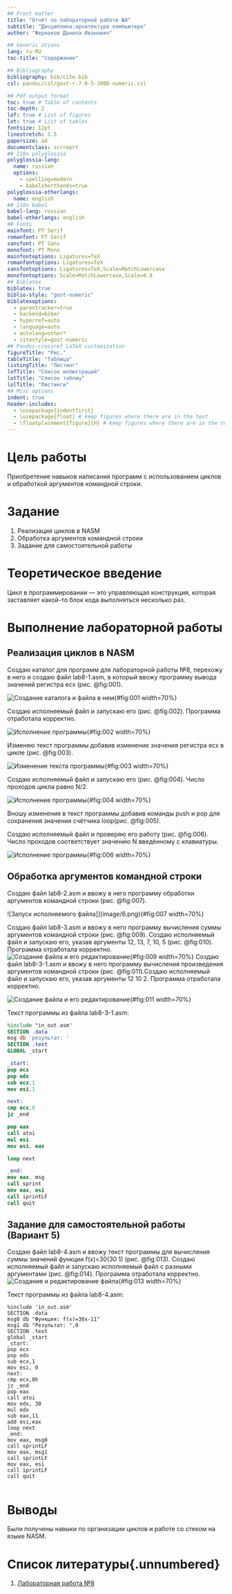 ```yaml
---
## Front matter
title: "Отчёт по лабораторной работе №8"
subtitle: "Дисциплина:архитектура компьютера"
author: "Жернаков Данила Иванович"

## Generic otions
lang: ru-RU
toc-title: "Содержание"

## Bibliography
bibliography: bib/cite.bib
csl: pandoc/csl/gost-r-7-0-5-2008-numeric.csl

## Pdf output format
toc: true # Table of contents
toc-depth: 2
lof: true # List of figures
lot: true # List of tables
fontsize: 12pt
linestretch: 1.5
papersize: a4
documentclass: scrreprt
## I18n polyglossia
polyglossia-lang:
  name: russian
  options:
	- spelling=modern
	- babelshorthands=true
polyglossia-otherlangs:
  name: english
## I18n babel
babel-lang: russian
babel-otherlangs: english
## Fonts
mainfont: PT Serif
romanfont: PT Serif
sansfont: PT Sans
monofont: PT Mono
mainfontoptions: Ligatures=TeX
romanfontoptions: Ligatures=TeX
sansfontoptions: Ligatures=TeX,Scale=MatchLowercase
monofontoptions: Scale=MatchLowercase,Scale=0.9
## Biblatex
biblatex: true
biblio-style: "gost-numeric"
biblatexoptions:
  - parentracker=true
  - backend=biber
  - hyperref=auto
  - language=auto
  - autolang=other*
  - citestyle=gost-numeric
## Pandoc-crossref LaTeX customization
figureTitle: "Рис."
tableTitle: "Таблица"
listingTitle: "Листинг"
lofTitle: "Список иллюстраций"
lotTitle: "Список таблиц"
lolTitle: "Листинги"
## Misc options
indent: true
header-includes:
  - \usepackage{indentfirst}
  - \usepackage{float} # keep figures where there are in the text
  - \floatplacement{figure}{H} # keep figures where there are in the text
---
```


# Цель работы

Приобретение навыков написания программ с использованием циклов и обработкой
аргументов командной строки.

# Задание

1. Реализация циклов в NASM
2. Обработка аргументов командной строки
3. Задание для самостоятельной работы

# Теоретическое введение

Цикл в программировании — это управляющая конструкция, которая заставляет какой-то блок кода выполняться несколько раз.

# Выполнение лабораторной работы

## Реализация циклов в NASM

 Создаю каталог для программ для лабораторной работы №8, перехожу в него и создаю файл lab8-1.asm, в который ввожу программу вывода значений регистра ecx (рис. @fig:001).

![Создание каталога и файла в нем](image/1.png){#fig:001 width=70%}


Создаю исполняемый файл и запускаю его (рис. @fig:002). Программа отработала корректно.

![Исполнение программы](image/3.png){#fig:002 width=70%}


Изменяю текст программы добавив изменение значения регистра ecx в цикле (рис. @fig:003).

![Изменение текста программы](image/3.png){#fig:003 width=70%}


Создаю исполняемый файл и запускаю его (рис. @fig:004). Число проходов цикла равно N/2.

![Исполнение программы](image/4.png){#fig:004 width=70%}


Вношу изменения в текст программы добавив команды push и pop для сохранения значения счётчика loop(рис. @fig:005).

Создаю исполняемый файл и проверяю его работу (рис. @fig:006). Число проходов соответствует значению N введённому с клавиатуры.

![Исполнение программы](image/5.png){#fig:006 width=70%}

## Обработка аргументов командной строки

Создаю файл lab8-2.asm и ввожу в него программу обработки аргументов командной строки (рис. @fig:007).

![Запуск исполняемого файла]](image/6.png){#fig:007 width=70%}

Создаю файл lab8-3.asm и ввожу в него программу вычисления суммы аргументов командной строки (рис. @fig:009).
Создаю исполняемый файл и запускаю его, указав аргументы 12, 13, 7, 10, 5 (рис. @fig:010). Программа отработала корректно.
![Создание файла и его редактирование](image/7.png){#fig:009 width=70%}
Создаю файл lab8-3-1.asm и ввожу в него программу вычисления произведения аргументов командной строки (рис. @fig:011).Создаю исполняемый файл и запускаю его, указав аргументы 12 10 2. Программа отработала корректно.

![Создание файла и его редактирование](image/8.png){#fig:011 width=70%}


Текст программы из файла lab8-3-1.asm:

```NASM
%include "in_out.asm"
SECTION .data
msg db 'результат: '
SECTION .text
GLOBAL _start

_start:
pop ecx
pop edx
sub ecx,1
mov esi,1

next:
cmp ecx,0
jz _end

pop eax
call atoi
mul esi
mov esi, eax

loop next

_end:
mov eax, msg
call sprint
mov eax, esi
call iprintLF
call quit
```

## Задание для самостоятельной работы (Вариант 5)

Создаю файл lab8-4.asm и ввожу текст программы для вычисления суммы значений функции f(x)=30(30 1) (рис. @fig:013).
Создаю исполняемый файл и запускаю исполняемый файл с разными аргументами (рис. @fig:014). Программа отработала корректно.
![Создание и редактирование файла](image/11.png){#fig:013 width=70%}

Текст программы из файла lab8-4.asm:
```
%include 'in_out.asm'
SECTION .data
msg0 db "Функция: f(x)=30x-11"
msg1 db "Результат: ",0
SECTION .text
global _start
_start:
pop ecx
pop edx
sub ecx,1 
mov esi, 0
next:
cmp ecx,0h 
jz _end
pop eax
call atoi 
mov edx, 30
mul edx
sub eax,11
add esi,eax 
loop next 
_end:
mov eax, msg0
call sprintLF
mov eax, msg1
call sprintLF
mov eax, esi
call iprintLF 
call quit 


```
# Выводы

Были получены навыки по организации циклов и работе со стеком на языке NASM.

# Список литературы{.unnumbered}

1. [Лабораторная работа №8](https://esystem.rudn.ru/pluginfile.php/2089548/mod_resource/content/0/%D0%9B%D0%B0%D0%B1%D0%BE%D1%80%D0%B0%D1%82%D0%BE%D1%80%D0%BD%D0%B0%D1%8F%20%D1%80%D0%B0%D0%B1%D0%BE%D1%82%D0%B0%20%E2%84%968.%20%D0%9F%D1%80%D0%BE%D0%B3%D1%80%D0%B0%D0%BC%D0%BC%D0%B8%D1%80%D0%BE%D0%B2%D0%B0%D0%BD%D0%B8%D0%B5%20%D1%86%D0%B8%D0%BA%D0%BB%D0%B0.%20%D0%9E%D0%B1%D1%80%D0%B0%D0%B1%D0%BE%D1%82%D0%BA%D0%B0%20%D0%B0%D1%80%D0%B3%D1%83%D0%BC%D0%B5%D0%BD%D1%82%D0%BE%D0%B2%20%D0%BA%D0%BE%D0%BC%D0%B0%D0%BD%D0%B4%D0%BD%D0%BE%D0%B9%20%D1%81%D1%82%D1%80%D0%BE%D0%BA%D0%B8..pdf)
